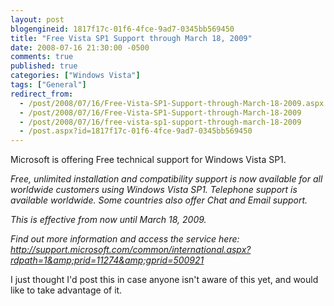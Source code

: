 ```yaml
---
layout: post
blogengineid: 1817f17c-01f6-4fce-9ad7-0345bb569450
title: "Free Vista SP1 Support through March 18, 2009"
date: 2008-07-16 21:30:00 -0500
comments: true
published: true
categories: ["Windows Vista"]
tags: ["General"]
redirect_from: 
  - /post/2008/07/16/Free-Vista-SP1-Support-through-March-18-2009.aspx
  - /post/2008/07/16/Free-Vista-SP1-Support-through-March-18-2009
  - /post/2008/07/16/free-vista-sp1-support-through-march-18-2009
  - /post.aspx?id=1817f17c-01f6-4fce-9ad7-0345bb569450
---
```

<!-- more -->


Microsoft is offering Free technical support for Windows Vista SP1.



*Free, unlimited installation and compatibility support is now available for all worldwide customers using Windows Vista SP1. Telephone support is available worldwide. Some countries also offer Chat and Email support.*



*This is effective from now until March 18, 2009.*



*Find out more information and access the service here: <a href="http://support.microsoft.com/common/international.aspx?rdpath=1&amp;prid=11274&amp;gprid=500921">http://support.microsoft.com/common/international.aspx?rdpath=1&amp;prid=11274&amp;gprid=500921</a>*



I just thought I&#39;d post this in case anyone isn&#39;t aware of this yet, and would like to take advantage of it.

